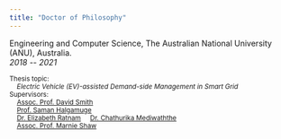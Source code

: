 ```yaml
---
title: "Doctor of Philosophy"
---
```

Engineering and Computer Science, The Australian National University (ANU), Australia.  
<em>2018 -- 2021</em>  
  
<sup> Thesis topic:  
<em>   &nbsp; &nbsp;     Electric Vehicle (EV)-assisted Demand-side Management in Smart Grid</em>  
Supervisors:  
&nbsp; &nbsp;        [Assoc. Prof. David Smith](https://research.csiro.au/isp/about-us/people/david-smith/)  
&nbsp; &nbsp;        [Prof. Saman Halgamuge](https://findanexpert.unimelb.edu.au/profile/2854-saman-halgamuge)  
 &nbsp; &nbsp;       [Dr. Elizabeth Ratnam](https://researchers.anu.edu.au/researchers/ratnam-e)
&nbsp; &nbsp;        [Dr. Chathurika Mediwaththe](https://cecc.anu.edu.au/people/chathurika-mediwaththe)  
&nbsp; &nbsp;        [Assoc. Prof. Marnie Shaw](https://iceds.anu.edu.au/people/academics/associate-professor-marnie-shaw)</sup>
